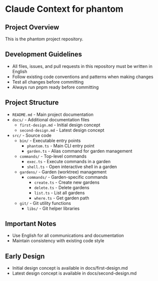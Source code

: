 # Claude Context for phantom

## Project Overview
This is the phantom project repository.

## Development Guidelines
- All files, issues, and pull requests in this repository must be written in English
- Follow existing code conventions and patterns when making changes
- Test all changes before committing
- Always run pnpm ready before committing

## Project Structure
- `README.md` - Main project documentation
- `docs/` - Additional documentation files
  - `first-design.md` - Initial design concept
  - `second-design.md` - Latest design concept
- `src/` - Source code
  - `bin/` - Executable entry points
    - `phantom.ts` - Main CLI entry point
    - `garden.ts` - Alias command for garden management
  - `commands/` - Top-level commands
    - `exec.ts` - Execute commands in a garden
    - `shell.ts` - Open interactive shell in a garden
  - `gardens/` - Garden (worktree) management
    - `commands/` - Garden-specific commands
      - `create.ts` - Create new gardens
      - `delete.ts` - Delete gardens
      - `list.ts` - List all gardens
      - `where.ts` - Get garden path
  - `git/` - Git utility functions
    - `libs/` - Git helper libraries

## Important Notes
- Use English for all communications and documentation
- Maintain consistency with existing code style

## Early Design
- Initial design concept is available in docs/first-design.md
- Latest design concept is available in docs/second-design.md
